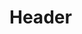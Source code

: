 <!-- TITLE: My Highcharts Chart -->
<!-- SUBTITLE: A quick summary of My Highcharts Chart -->

# Header